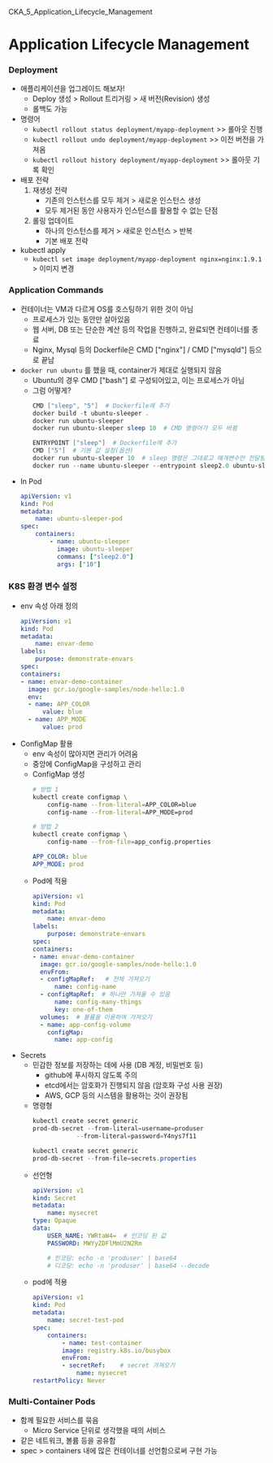 CKA_5_Application_Lifecycle_Management

# Application Lifecycle Management


### Deployment
- 애플리케이션을 업그레이드 해보자!
    - Deploy 생성 > Rollout 트리거링 > 새 버전(Revision) 생성
    - 롤백도 가능
- 명령어
    - `kubectl rollout status deployment/myapp-deployment` >> 롤아웃 진행
    - `kubectl rollout undo deployment/myapp-deployment` >> 이전 버전을 가져옴
    - `kubectl rollout history deployment/myapp-deployment` >> 롤아웃 기록 확인
- 배포 전략
    1. 재생성 전략
        - 기존의 인스턴스를 모두 제거 > 새로운 인스턴스 생성
        - 모두 제거된 동안 사용자가 인스턴스를 활용할 수 없는 단점
    1. 롤링 업데이트
        - 하나의 인스턴스를 제거 > 새로운 인스턴스 > 반복
        - 기본 배포 전략
- kubectl apply
    - `kubectl set image deployment/myapp-deployment nginx=nginx:1.9.1` > 이미지 변경

### Application Commands
- 컨테이너는 VM과 다르게 OS를 호스팅하기 위한 것이 아님
    - 프로세스가 있는 동안만 살아있음
    - 웹 서버, DB 또는 단순한 계산 등의 작업을 진행하고, 완료되면 컨테이너를 종료
    - Nginx, Mysql 등의 Dockerfile은 CMD ["nginx"] / CMD ["mysqld"] 등으로 끝남
- `docker run ubuntu` 를 했을 때, container가 제대로 실행되지 않음
    - Ubuntu의 경우 CMD ["bash"] 로 구성되어있고, 이는 프로세스가 아님
    - 그럼 어떻게?
        ```powershell
        CMD ["sleep", "5"]  # Dockerfile에 추가
        docker build -t ubuntu-sleeper . 
        docker run ubuntu-sleeper
        docker run ubuntu-sleeper sleep 10  # CMD 명령어가 모두 바뀜

        ENTRYPOINT ["sleep"]  # Dockerfile에 추가
        CMD ["5"]  # 기본 값 설정(옵션)
        docker run ubuntu-sleeper 10  # sleep 명령은 그대로고 매개변수만 전달됨
        docker run --name ubuntu-sleeper --entrypoint sleep2.0 ubuntu-sleeper 10 # sleep 명령어도 변경 가능
        ```
- In Pod
    ```yaml
    apiVersion: v1
    kind: Pod
    metadata:
        name: ubuntu-sleeper-pod
    spec:
        containers:
            - name: ubuntu-sleeper
              image: ubuntu-sleeper
              commans: ["sleep2.0"]
              args: ["10"]
    ```

### K8S 환경 변수 설정
- env 속성 아래 정의
    ```yaml
    apiVersion: v1
    kind: Pod
    metadata:
        name: envar-demo
    labels:
        purpose: demonstrate-envars
    spec:
    containers:
    - name: envar-demo-container
      image: gcr.io/google-samples/node-hello:1.0
      env:
      - name: APP_COLOR
          value: blue
      - name: APP_MODE
          value: prod
    ```
- ConfigMap 활용
    - env 속성이 많아지면 관리가 어려움
    - 중앙에 ConfigMap을 구성하고 관리
    - ConfigMap 생성
        ```bash
        # 방법 1
        kubectl create configmap \
            config-name --from-literal=APP_COLOR=blue
            config-name --from-literal=APP_MODE=prod

        # 방법 2
        kubectl create configmap \
            config-name --from-file=app_config.properties
        ```
        ```yaml
        APP_COLOR: blue
        APP_MODE: prod
        ```
    - Pod에 적용
        ```yaml
        apiVersion: v1
        kind: Pod
        metadata:
            name: envar-demo
        labels:
            purpose: demonstrate-envars
        spec:
        containers:
        - name: envar-demo-container
          image: gcr.io/google-samples/node-hello:1.0
          envFrom:
          - configMapRef:   # 전체 가져오기
              name: config-name
          - configMapRef:  # 하나만 가져올 수 있음
              name: config-many-things
              key: one-of-them
          volumes:  # 볼륨을 이용하여 가져오기
          - name: app-config-volume
            configMap:
              name: app-config
        ```
- Secrets
    - 민감한 정보를 저장하는 데에 사용 (DB 계정, 비밀번호 등)
        - github에 푸시하지 않도록 주의
        - etcd에서는 암호화가 진행되지 않음 (암호화 구성 사용 권장)
        - AWS, GCP 등의 시스템을 활용하는 것이 권장됨
    - 명령형
        ```powershell
        kubectl create secret generic 
        prod-db-secret --from-literal=username=produser 
                    --from-literal=password=Y4nys7f11

        kubectl create secret generic 
        prod-db-secret --from-file=secrets.properties
        ```
    - 선언형
        ```yaml
        apiVersion: v1
        kind: Secret
        metadata:
            name: mysecret
        type: Opaque
        data:
            USER_NAME: YWRtaW4=  # 인코딩 된 값
            PASSWORD: MWYyZDFlMmU2N2Rm

            # 인코딩: echo -n 'produser' | base64
            # 디코딩: echo -n 'produser' | base64 --decode
        ```
    - pod에 적용
        ```yaml
        apiVersion: v1
        kind: Pod
        metadata:
            name: secret-test-pod
        spec:
            containers:
                - name: test-container
                image: registry.k8s.io/busybox
                envFrom:
                - secretRef:    # secret 가져오기
                    name: mysecret
        restartPolicy: Never
        ```

### Multi-Container Pods
- 함께 필요한 서비스를 묶음
    - Micro Service 단위로 생각했을 때의 서비스 
- 같은 네트워크, 볼륨 등을 공유함
- spec > containers 내에 많은 컨테이너를 선언함으로써 구현 가능